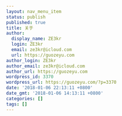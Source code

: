```yaml
---
layout: nav_menu_item
status: publish
published: true
title: 关于
author:
  display_name: ZE3kr
  login: ZE3kr
  email: ze3kr@icloud.com
  url: https://guozeyu.com
author_login: ZE3kr
author_email: ze3kr@icloud.com
author_url: https://guozeyu.com
wordpress_id: 3370
wordpress_url: https://guozeyu.com/?p=3370
date: '2018-01-06 22:13:11 +0800'
date_gmt: '2018-01-06 14:13:11 +0800'
categories: []
tags: []
---
```


